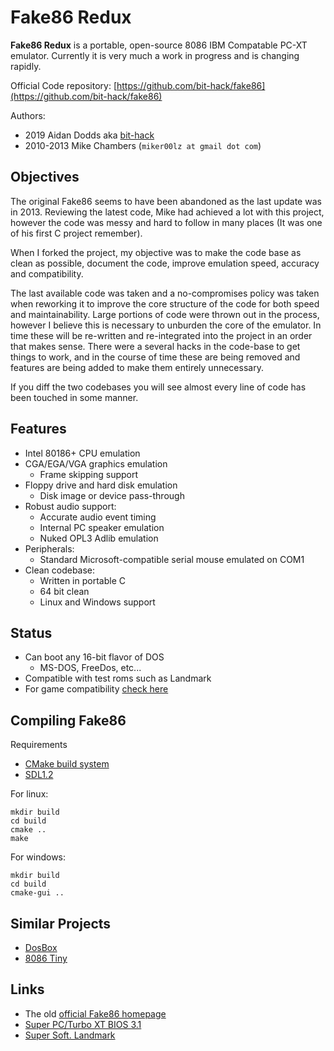 # Fake86 Redux

__Fake86 Redux__ is a portable, open-source 8086 IBM Compatable PC-XT emulator.
Currently it is very much a work in progress and is changing rapidly.

Official Code repository: [https://github.com/bit-hack/fake86](https://github.com/bit-hack/fake86)

Authors:
- 2019 Aidan Dodds aka [bit-hack](https://github.com/bit-hack/fake86)
- 2010-2013 Mike Chambers (`miker00lz at gmail dot com`)


## Objectives

The original Fake86 seems to have been abandoned as the last update was in 2013.
Reviewing the latest code, Mike had achieved a lot with this project, however
the code was messy and hard to follow in many places (It was one of his first C
project remember).

When I forked the project, my objective was to make the code base as clean as
possible, document the code, improve emulation speed, accuracy and
compatibility.

The last available code was taken and a no-compromises policy was taken when
reworking it to improve the core structure of the code for both speed and
maintainability.  Large portions of code were thrown out in the process,
however I believe this is necessary to unburden the core of the emulator.  In
time these will be re-written and re-integrated into the project in an order
that makes sense.  There were a several hacks in the code-base to get things to
work, and in the course of time these are being removed and features are being
added to make them entirely unnecessary.

If you diff the two codebases you will see almost every line of code has been
touched in some manner.


## Features
- Intel 80186+ CPU emulation
- CGA/EGA/VGA graphics emulation
  - Frame skipping support
- Floppy drive and hard disk emulation
  - Disk image or device pass-through
- Robust audio support:
  - Accurate audio event timing
  - Internal PC speaker emulation
  - Nuked OPL3 Adlib emulation
- Peripherals:
  - Standard Microsoft-compatible serial mouse emulated on COM1
- Clean codebase:
  - Written in portable C
  - 64 bit clean
  - Linux and Windows support


## Status
- Can boot any 16-bit flavor of DOS
  - MS-DOS, FreeDos, etc...
- Compatible with test roms such as Landmark
- For game compatibility [check here](COMPATIBILITY.md)


## Compiling Fake86

Requirements
- [CMake build system](https://cmake.org/)
- [SDL1.2](https://www.libsdl.org/download-1.2.php)

For linux:
```
mkdir build
cd build
cmake ..
make
```

For windows:
```
mkdir build
cd build
cmake-gui ..
```


## Similar Projects


- [DosBox](https://www.dosbox.com/)
- [8086 Tiny](https://github.com/adriancable/8086tiny)

## Links

- The old [official Fake86 homepage](http://fake86.rubbermallet.org)
- [Super PC/Turbo XT BIOS 3.1](http://www.phatcode.net/downloads.php?id=101)
- [Super Soft. Landmark](http://www.minuszerodegrees.net/supersoft_landmark/Supersoft%20Landmark%20ROM.htm)
